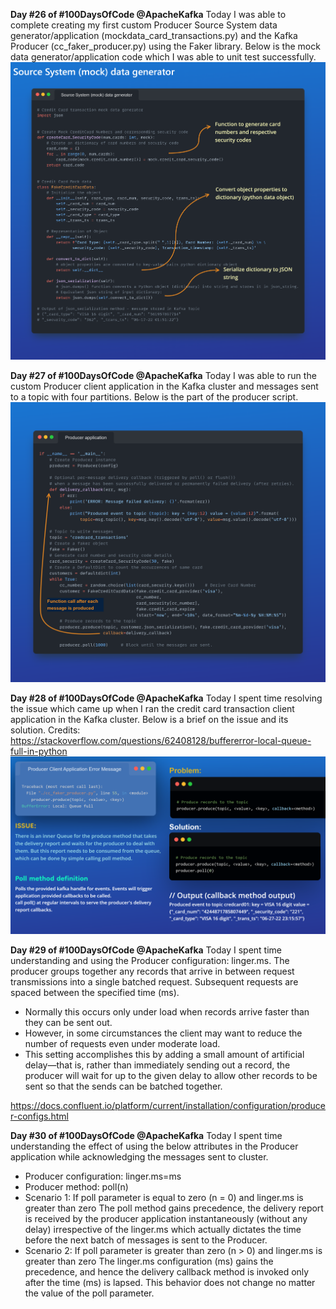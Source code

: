 **Day #26 of #100DaysOfCode @ApacheKafka**
Today I was able to complete creating my first custom Producer Source System data generator/application (mockdata_card_transactions.py) and the Kafka Producer 
(cc_faker_producer.py) using the Faker library. Below is the mock data generator/application code which I was able to unit test successfully.
![Mock Data Generator](Day_26.png)

**Day #27 of #100DaysOfCode @ApacheKafka**
Today I was able to run the custom Producer client application in the Kafka cluster and messages sent to a topic with four partitions. 
Below is the part of the producer script.
![Client Application with Mock Generator](Day_27.png)

**Day #28 of #100DaysOfCode @ApacheKafka**
Today I spent time resolving the issue which came up when I ran the credit card transaction client application in the Kafka cluster. 
Below is a brief on the issue and its solution.
Credits: https://stackoverflow.com/questions/62408128/buffererror-local-queue-full-in-python
![Client Application with Mock Generator](Day_28.png)

**Day #29 of #100DaysOfCode @ApacheKafka**
Today I spent time understanding and using the Producer configuration: linger.ms. 
The producer groups together any records that arrive in between request transmissions into a single batched request. Subsequent requests are spaced between the specified time (ms).
-	Normally this occurs only under load when records arrive faster than they can be sent out. 
-	However, in some circumstances the client may want to reduce the number of requests even under moderate load. 
- This setting accomplishes this by adding a small amount of artificial delay—that is, rather than immediately sending out a record, 
the producer will wait for up to the given delay to allow other records to be sent so that the sends can be batched together.

https://docs.confluent.io/platform/current/installation/configuration/producer-configs.html
 
**Day #30 of #100DaysOfCode @ApacheKafka**
Today I spent time understanding the effect of using the below attributes in the Producer application while acknowledging the messages sent to cluster.
-	Producer configuration: linger.ms=<t>ms
-	Producer method: poll(n)
- Scenario 1: If poll parameter is equal to zero (n = 0) and linger.ms is greater than zero
The poll method gains precedence, the delivery report is received by the producer application instantaneously (without any delay) 
  irrespective of the linger.ms which actually dictates the time before the next batch of messages is sent to the Producer.
- Scenario 2: If poll parameter is greater than zero (n > 0) and linger.ms is greater than zero
The linger.ms configuration (ms) gains the precedence, and hence the delivery callback method is invoked only after the time (ms) is lapsed. 
  This behavior does not change no matter the value of the poll parameter.
